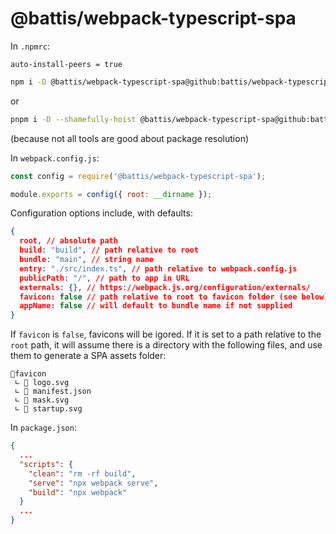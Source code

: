# @battis/webpack-typescript-spa

In `.npmrc`:

```
auto-install-peers = true
```

```bash
npm i -D @battis/webpack-typescript-spa@github:battis/webpack-typescript-spa
```
or
```bash
pnpm i -D --shamefully-hoist @battis/webpack-typescript-spa@github:battis/webpack-typescript-spa
```
(because not all tools are good about package resolution)

In `webpack.config.js`:

```js
const config = require('@battis/webpack-typescript-spa');

module.exports = config({ root: __dirname });
```

Configuration options include, with defaults:

```json
{
  root, // absolute path
  build: "build", // path relative to root
  bundle: "main", // string name
  entry: "./src/index.ts", // path relative to webpack.config.js
  publicPath: "/", // path to app in URL
  externals: {}, // https://webpack.js.org/configuration/externals/
  favicon: false // path relative to root to favicon folder (see below)
  appName: false // will default to bundle name if not supplied
}
```

If `favicon` is `false`, favicons will be igored. If it is set to a path relative to the `root` path, it will assume there is a directory with the following files, and use them to generate a SPA assets folder:

```
📂favicon
 ∟ 📄 logo.svg
 ∟ 📄 manifest.json
 ∟ 📄 mask.svg
 ∟ 📄 startup.svg
```

In `package.json`:

```json
{
  ...
  "scripts": {
    "clean": "rm -rf build",
    "serve": "npx webpack serve",
    "build": "npx webpack"
  }
  ...
}
```
